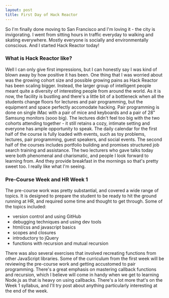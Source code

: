```yaml
---
layout: post
title: First Day of Hack Reactor
---
```


So I'm finally done moving to San Francisco and I'm loving it - the city is invigorating. I went from sitting hours in traffic everyday to walking and skating everywhere. Mostly everyone is socially and environmentally conscious. And I started Hack Reactor today!

### What is Hack Reactor like?

Well I can only give first impressions, but I can honestly say I was kind of blown away by how positive it has been. One thing that I was worried about was the growing cohort size and possible growing pains as Hack Reactor has been scaling bigger. Instead, the larger group of intelligent people meant quite a diversity of interesting people from around the world. As it is now, the facility is bustling and there's a little bit of a bottleneck when all the students change floors for lectures and pair programming, but the equipment and space perfectly accomodate hacking. Pair programming is done on single iMac with a pair of mice and keyboards and a pair of 28" Samsung monitors (sooo big). The lectures didn't feel too big with the two cohorts attending together - it still retains a cozy, intimate setting and everyone has ample opportunity to speak. The daily calendar for the first half of the course is fully loaded with events, such as toy problems, lectures, pair programming, guest speakers, and social events. The second half of the courses includes portfolio building and promises structured job search training and assistance. The two lecturers who gave talks today were both phenomenal and charismatic, and people I look forward to learning from. And they provide breakfast in the mornings so that's pretty sweet too. I really like what I'm seeing.

### Pre-Course Week and HR Week 1 

The pre-course work was pretty substantial, and covered a wide range of topics. It is designed to prepare the student to be ready to hit the ground running at HR, and required some time and thought to get through. Some of the topics included:  

*  version control and using GitHub
*  debugging techniques and using dev tools
*  html/css and javascript basics
*  scopes and closures
*  introductory to jQuery
*  functions with recursion and mutual recursion

There was also several exercises that involved recreating functions from other JavaScript libraries. Some of the curriculum from the first week will be reviewing the pre-course work and getting accustomed to pair programming. There's a great emphasis on mastering callback functions and recursion, which I believe will come in handy when we get to learning Node.js as that is heavy on using callbacks. There's a lot more that's on the Week 1 syllabus, and I'll try post about anything particularly interesting at the end of the week.



